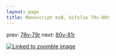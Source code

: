 ```yaml
---
layout: page
title: Manuscript msB, bifolio 79v-80r
---
```


prev: [78v-79r](../78v-79r/) next: [80v-81r](../80v-81r/)



[![Linked to zoomble image](http://www.homermultitext.org/iipsrv?IIIF=/project/homer/pyramidal/deepzoom/hmt/vbbifolio/v1/vb_79v_80r.tif/full/2000,/0/default.jpg)](http://www.homermultitext.org/ict2/?urn=urn:cite2:hmt:vbbifolio.v1:vb_79v_80r)

